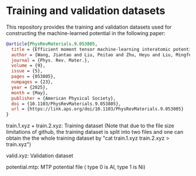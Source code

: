 # Training and validation datasets

This repository provides the training and validation datasets used for constructing the machine-learned potential in the following paper:

```bibtex
@article{PhysRevMaterials.9.053805,
  title = {Efficient moment tensor machine-learning interatomic potential for accurate description of defects in Ni-Al Alloys},
  author = {Wang, Jiantao and Liu, Peitao and Zhu, Heyu and Liu, Mingfeng and Ma, Hui and Chen, Yun and Sun, Yan and Chen, Xing-Qiu},
  journal = {Phys. Rev. Mater.},
  volume = {9},
  issue = {5},
  pages = {053805},
  numpages = {23},
  year = {2025},
  month = {May},
  publisher = {American Physical Society},
  doi = {10.1103/PhysRevMaterials.9.053805},
  url = {https://link.aps.org/doi/10.1103/PhysRevMaterials.9.053805}
}
```

train.1.xyz + train.2.xyz: Training dataset (Note that due to the file size limitations of github, the training dataset is split into two files and one can obtain the the whole training dataset by "cat train.1.xyz train.2.xyz > train.xyz")

valid.xyz: Validation dataset

potential.mtp: MTP potential file ( type 0 is Al, type 1 is Ni)
